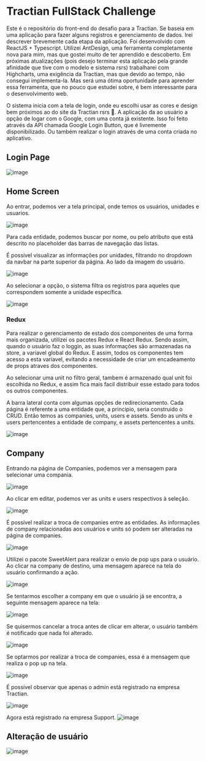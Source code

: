 # Tractian FullStack Challenge

Este é o repositório do front-end do desafio para a Tractian. Se baseia em uma aplicação para fazer alguns registros e gerenciamento de dados. Irei descrever brevemente 
cada etapa da aplicação.
Foi desenvolvido com ReactJS + Typescript. Utilizei AntDesign, uma ferramenta completamente nova para mim, mas que gostei muito de ter aprendido e descoberto. 
Em próximas atualizações (pois desejo terminar esta aplicação pela grande afinidade que tive com o modelo e sistema rsrs) trabalharei com Highcharts, uma exigência da 
Tractian, mas que devido ao tempo, não consegui implementa-la. Mas será uma ótima oportunidade para aprender essa ferramenta, que no pouco que estudei sobre, é bem 
interessante para o desenvolvimento web.

O sistema inicia com a tela de login, onde eu escolhi usar as cores e design bem próximos ao do site da Tractian rsrs 👀. A aplicação da ao usuário a opção de logar com 
o Google, com uma conta já existente. Isso foi feito através da API chamada Google Login Button, que é livremente disponibilizado. Ou também realizar o login através de
uma conta criada no aplicativo.

## Login Page

![image](https://user-images.githubusercontent.com/78494604/208218606-951ded88-ddd6-4790-9b2a-cbb648309104.png)

## Home Screen
Ao entrar, podemos ver a tela principal, onde temos os usuários, unidades e usuarios. 

![image](https://user-images.githubusercontent.com/78494604/208218610-5080ad00-883d-4d3a-804d-01914c87cf31.png)

Para cada entidade, podemos buscar por nome, ou pelo atributo que está descrito no placeholder das barras de navegação das listas.

É possível visualizar as informações por unidades, filtrando no dropdown da navbar
na parte superior da página. Ao lado da imagem do usuário.

![image](https://user-images.githubusercontent.com/78494604/208219383-7037ab8f-82f2-4eb2-a3ed-8e1b63f1d540.png)

Ao selecionar a opção, o sistema filtra os registros para aqueles que correspondem somente a unidade específica.

![image](https://user-images.githubusercontent.com/78494604/208219424-3e2a36b0-e982-49b8-b3c3-41b55e118991.png)

### Redux
Para realizar o gerenciamento de estado dos componentes de uma forma mais organizada, utilizei os pacotes Redux e React Redux.
Sendo assim, quando o usuário faz o loggin, as suas informações são armazenadas na store, a variavel global do Redux.
E assim, todos os componentes tem acesso a esta variavel, evitando a necessidade de criar um encadeamento de props atraves dos componentes.

Ao selecionar uma unit no filtro geral, tambem é armazenado qual unit foi escolhida no Redux, e assim fica mais facil distribuir esse estado
para todos os outros componentes.

A barra lateral conta com algumas opções de redirecionamento. Cada página é referente a uma entidade que, a principio, seria construido o CRUD. Então temos as companies,
units, users e assets. Sendo as units e users pertencentes a entidade de company, e assets pertencentes a units.

![image](https://user-images.githubusercontent.com/78494604/208219789-910e4154-9887-42f1-ada2-aba311252315.png)

## Company

Entrando na página de Companies, podemos ver a mensagem para selecionar uma compania. 

![image](https://user-images.githubusercontent.com/78494604/208219955-950f2edb-8c64-4284-b272-3a477de26187.png)

Ao clicar em editar, podemos ver as units e users respectivos à seleção.

![image](https://user-images.githubusercontent.com/78494604/208219981-a4b1170f-2675-420b-8ff7-751cd9bbde55.png)

É possível realizar a troca de companies entre as entidades. As informações de company relacionadas aos usuários e units só podem ser alteradas na página de companies.

![image](https://user-images.githubusercontent.com/78494604/208220043-153b7fe3-78a9-4272-baaa-6bc63f155bf8.png)

Utilizei o pacote SweetAlert para realizar o envio de pop ups para o usuário. 
Ao clicar na company de destino, uma mensagem aparece na tela do usuário confirmando a ação.

![image](https://user-images.githubusercontent.com/78494604/208220092-11f7447c-bb53-459d-9911-0cdf0bdfbad5.png)

Se tentarmos escolher a company em que o usuário já se encontra, a seguinte mensagem aparece na tela:

![image](https://user-images.githubusercontent.com/78494604/208220212-af8eebe8-368c-4346-8417-82b789528998.png)

Se quisermos cancelar a troca antes de clicar em alterar, o usuário também é notificado que nada foi alterado.

![image](https://user-images.githubusercontent.com/78494604/208220291-e901c902-d8cf-4a8d-95d4-89688f0bad18.png)

Se optarmos por realizar a troca de companies, essa é a mensagem que realiza o pop up na tela.

![image](https://user-images.githubusercontent.com/78494604/208220319-0252eccc-cde5-4451-a896-a58182b07cae.png)

É possível observar que apenas o admin está registrado na empresa Tractian.

![image](https://user-images.githubusercontent.com/78494604/208220346-583e781c-7a4e-4703-bce8-f181f46dd24a.png)

Agora está registrado na empresa Support.
![image](https://user-images.githubusercontent.com/78494604/208220364-b7646384-cac4-4b88-a0bc-580a46e6d514.png)

## Alteração de usuário

![image](https://user-images.githubusercontent.com/78494604/208220543-b4d8361e-b1b5-4010-8880-cbcfd03d3ada.png)







